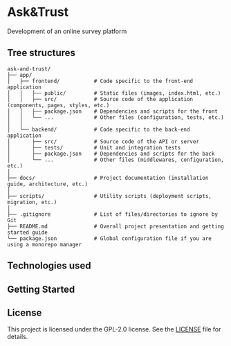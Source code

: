 # Ask&Trust
Development of an online survey platform

## Tree structures

```shell
ask-and-trust/
├── app/
│   ├── frontend/           # Code specific to the front-end application
│   │   ├── public/         # Static files (images, index.html, etc.)
│   │   ├── src/            # Source code of the application (components, pages, styles, etc.)
│   │   ├── package.json    # Dependencies and scripts for the front
│   │   └── ...             # Other files (configuration, tests, etc.)
│   │
│   └── backend/            # Code specific to the back-end application
│       ├── src/            # Source code of the API or server
│       ├── tests/          # Unit and integration tests
│       ├── package.json    # Dependencies and scripts for the back
│       └── ...             # Other files (middlewares, configuration, etc.)
│
├── docs/                   # Project documentation (installation guide, architecture, etc.)
│
├── scripts/                # Utility scripts (deployment scripts, migration, etc.)
│
├── .gitignore              # List of files/directories to ignore by Git
├── README.md               # Overall project presentation and getting started guide
└── package.json            # Global configuration file if you are using a monorepo manager
```

## Technologies used

## Getting Started

## License

This project is licensed under the GPL-2.0 license. See the [LICENSE](LICENSE) file for details.
